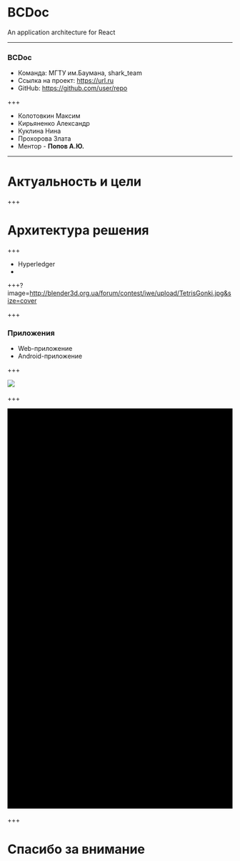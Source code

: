 # BCDoc 

An application architecture for React

---

### BCDoc

- Команда: МГТУ им.Баумана, shark_team
- Ссылка нa проект: https://url.ru
- GitHub: https://github.com/user/repo

+++

- Колотовкин Максим
- Кирьяненко Александр
- Куклина Нина
- Прохорова Злата
- Ментор - **Попов А.Ю.**

---

# Актуальность и цели

+++

# Архитектура решения

+++

- Hyperledger
- 

+++?image=http://blender3d.org.ua/forum/contest/iwe/upload/TetrisGonki.jpg&size=cover

+++

### Приложения

- Web-приложение
- Android-приложение

+++

![](src/web.gif)

+++

![](src/android.gif)

+++

# Спасибо за внимание

